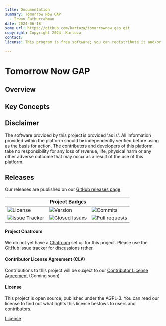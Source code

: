 ```yaml
---
title: Documentation
summary: Tomorrow Now GAP
  - Irwan Fathurrahman
date: 2024-06-18
some_url: https://github.com/kartoza/tomorrownow_gap.git
copyright: Copyright 2024, Kartoza
contact:
license: This program is free software; you can redistribute it and/or modify it under the terms of the GNU Affero General Public License as published by the Free Software Foundation; either version 3 of the License, or (at your option) any later version.

---
```


# Tomorrow Now GAP

## Overview

## Key Concepts

## Disclaimer
	
<div class="admonition warning">
The software provided by this project is provided 'as is'. All information provided 
within the platform should be independently verified before using as the basis for
action. The contributors and developers of this platform take no responsibility
for any loss of revenue, life, physical harm or any other adverse outcome that may 
occur as a result of the use of this platform. 
</div>

## Releases

Our releases are published on our [GitHub releases page](https://github.com/kartoza/tomorrownow_gap/releases)

| | **Project Badges** | |
| ----------------------- | ----------------------- | ----------------------- |
| ![License](https://img.shields.io/github/license/kartoza/tomorrownow_gap.svg) | ![Version](https://img.shields.io/github/release/kartoza/tomorrownow_gap.svg) | ![Commits](https://img.shields.io/github/commits-since/kartoza/tomorrownow_gap/{version}.svg) |
| ![Issue Tracker](https://img.shields.io/github/issues/kartoza/tomorrownow_gap.svg) | ![Closed Issues](https://img.shields.io/github/issues-closed/kartoza/tomorrownow_gap.svg) | ![Pull requests](https://img.shields.io/github/issues-pr/kartoza/tomorrownow_gap.svg) |

#### Project Chatroom

We do not yet have a [Chatroom]() set up for this project. Please use the GitHub issue tracker for discussions rather.

#### Contributor License Agreement (CLA)

Contributions to this project will be subject to our [Contributor License Agreement]() (Coming soon)

#### License

This project is open source, published under the AGPL-3. 
You can read our license to find out what rights this license bestows to users and contributors.

[License](about/license.md)

